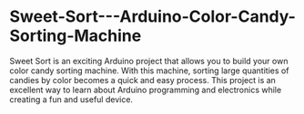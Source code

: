 # Sweet-Sort---Arduino-Color-Candy-Sorting-Machine
Sweet Sort is an exciting Arduino project that allows you to build your own color candy sorting machine. With this machine, sorting large quantities of candies by color becomes a quick and easy process. This project is an excellent way to learn about Arduino programming and electronics while creating a fun and useful device.

